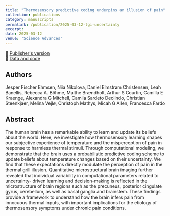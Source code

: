 ```yaml
---
title: "Thermosensory predictive coding underpins an illusion of pain"
collection: publications
category: manuscripts
permalink: /publication/2025-03-12-tgi-uncertainty
excerpt:
date: 2025-03-12
venue: 'Science Advances'
---
```


<!--more-->

📄 [Publisher's version](https://www.science.org/doi/10.1126/sciadv.adq0261) <br>
🐙 [Data and code](https://github.com/Body-Pain-Perception-Lab/Thermal-Pain-Learning) <br>

## Authors
Jesper Fischer Ehmsen, Niia Nikolova, Daniel Elmstrøm Christensen, Leah Banellis, Rebecca A. Böhme, Malthe Brændholt, Arthur S Courtin, Camilla E Kraenge, Alexandra G Mitchell, Camila Sardeto Deolindo, Christian Steenkjaer, Melina Vejlø, Christoph Mathys, Micah G Allen, Francesca Fardo

## Abstract
The human brain has a remarkable ability to learn and update its beliefs about the world. Here, we
investigate how thermosensory learning shapes our subjective experience of temperature and the
misperception of pain in response to harmless thermal stimuli. Through computational modeling,
we demonstrate that the brain uses a probabilistic predictive coding scheme to update beliefs about
temperature changes based on their uncertainty. We find that these expectations directly modulate
the perception of pain in the thermal grill illusion. Quantitative microstructural brain imaging
further revealed that individual variability in computational parameters related to uncertainty-
driven learning and decision-making is reflected in the microstructure of brain regions such as the
precuneus, posterior cingulate gyrus, cerebellum, as well as basal ganglia and brainstem. These
findings provide a framework to understand how the brain infers pain from innocuous thermal inputs, with important
implications for the etiology of thermosensory symptoms under chronic pain conditions.
